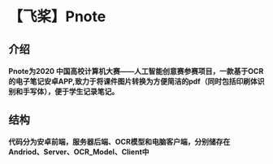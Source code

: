 # 【飞桨】Pnote
## 介绍

####         Pnote为2020 中国高校计算机大赛——人工智能创意赛参赛项目，一款基于OCR的电子笔记安卓APP,致力于将课件图片转换为方便简洁的pdf（同时包括印刷体识别和手写体），便于学生记录笔记。

## 结构

####         代码分为安卓前端，服务器后端、OCR模型和电脑客户端，分别储存在Andriod、Server、OCR_Model、Client中





